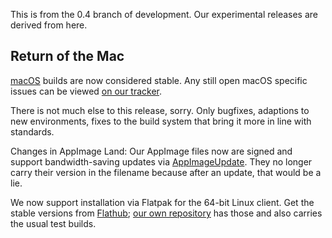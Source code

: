 This is from the 0.4 branch of development. Our experimental releases are derived from here.

## Return of the Mac

[macOS](https://wiki.armagetronad.org/index.php?title=MacOS) builds are now 
considered stable. Any still open macOS specific issues can be viewed 
[on our tracker](https://gitlab.com/armagetronad/armagetronad/-/issues?label_name%5B%5D=macOS).

There is not much else to this release, sorry. Only bugfixes, adaptions to
new environments, fixes to the build system that bring it more in line with
standards.

Changes in AppImage Land: Our AppImage files now are signed and support bandwidth-saving updates via [AppImageUpdate](https://github.com/AppImage/AppImageUpdate). They no longer carry their version in the filename because after an update, that would be a lie.

We now support installation via Flatpak for the 64-bit Linux client. Get the stable versions from [Flathub](https://flathub.org/apps/details/org.armagetronad.ArmagetronAdvanced); [our own repository](https://download.armagetronad.org/docs/flatpak/) has those and also carries the usual test builds.

